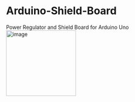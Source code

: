 # Arduino-Shield-Board
Power Regulator and Shield Board for Arduino Uno
<img width="190" height="178" alt="image" src="https://github.com/user-attachments/assets/ba344660-c6f7-4e3a-bab2-849560721738" />

